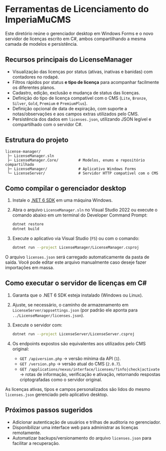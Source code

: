 # Ferramentas de Licenciamento do ImperiaMuCMS

Este diretório reúne o gerenciador desktop em Windows Forms e o novo servidor de licenças escrito em C#, ambos compartilhando a mesma camada de modelos e persistência.

## Recursos principais do LicenseManager

- Visualização das licenças por status (ativas, inativas e banidas) com contadores no rodapé.
- Filtros rápidos por status **e tipo de licença** para acompanhar facilmente os diferentes planos.
- Cadastro, edição, exclusão e mudança de status das licenças.
- Definição do tipo de licença compatível com o CMS (`Lite`, `Bronze`, `Silver`, `Gold`, `Premium` e `PremiumPlus`).
- Definição opcional de data de expiração, com suporte a notas/observações e aos campos extras utilizados pelo CMS.
- Persistência dos dados em `licenses.json`, utilizando JSON legível e compartilhado com o servidor C#.

## Estrutura do projeto

```
license-manager/
 ├─ LicenseManager.sln
 ├─ LicenseManager.Core/         # Modelos, enums e repositório compartilhado
 ├─ LicenseManager/              # Aplicativo Windows Forms
 └─ LicenseServer/               # Servidor HTTP compatível com o CMS
```

## Como compilar o gerenciador desktop

1. Instale o [.NET 6 SDK](https://dotnet.microsoft.com/en-us/download/dotnet/6.0) em uma máquina Windows.
2. Abra o arquivo `LicenseManager.sln` no Visual Studio 2022 ou execute o comando abaixo em um terminal do Developer Command Prompt:

   ```bash
   dotnet restore
   dotnet build
   ```

3. Execute o aplicativo via Visual Studio (`F5`) ou com o comando:

   ```bash
   dotnet run --project LicenseManager/LicenseManager.csproj
   ```

O arquivo `licenses.json` será carregado automaticamente da pasta de saída. Você pode editar este arquivo manualmente caso deseje fazer importações em massa.

## Como executar o servidor de licenças em C#

1. Garanta que o .NET 6 SDK esteja instalado (Windows ou Linux).
2. Ajuste, se necessário, o caminho de armazenamento em `LicenseServer/appsettings.json` (por padrão ele aponta para `../LicenseManager/licenses.json`).
3. Execute o servidor com:

   ```bash
   dotnet run --project LicenseServer/LicenseServer.csproj
   ```

4. Os endpoints expostos são equivalentes aos utilizados pelo CMS original:
   - `GET /apiversion.php` → versão mínima da API (`1`).
   - `GET /version.php` → versão atual do CMS (`2.0.7`).
   - `GET /applications/nexus/interface/licenses/?info|check|activate` → rotas de informação, verificação e ativação, retornando respostas criptografadas como o servidor original.

As licenças ativas, tipos e campos personalizados são lidos do mesmo `licenses.json` gerenciado pelo aplicativo desktop.

## Próximos passos sugeridos

- Adicionar autenticação de usuários e trilhas de auditoria no gerenciador.
- Disponibilizar uma interface web para administrar as licenças remotamente.
- Automatizar backups/versionamento do arquivo `licenses.json` para facilitar a recuperação.
